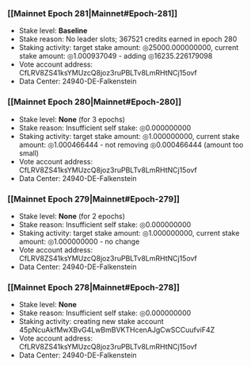 ### [[Mainnet Epoch 281|Mainnet#Epoch-281]]
* Stake level: **Baseline**
* Stake reason: No leader slots; 367521 credits earned in epoch 280
* Staking activity: target stake amount: ◎25000.000000000, current stake amount: ◎1.000937049 - adding ◎16235.226179098
* Vote account address: CfLRV8ZS41ksYMUzcQ8joz3ruPBLTv8LmRHtNCj15ovf
* Data Center: 24940-DE-Falkenstein
### [[Mainnet Epoch 280|Mainnet#Epoch-280]]
* Stake level: **None** (for 3 epochs)
* Stake reason: Insufficient self stake: ◎0.000000000
* Staking activity: target stake amount: ◎1.000000000, current stake amount: ◎1.000466444 - not removing ◎0.000466444 (amount too small)
* Vote account address: CfLRV8ZS41ksYMUzcQ8joz3ruPBLTv8LmRHtNCj15ovf
* Data Center: 24940-DE-Falkenstein
### [[Mainnet Epoch 279|Mainnet#Epoch-279]]
* Stake level: **None** (for 2 epochs)
* Stake reason: Insufficient self stake: ◎0.000000000
* Staking activity: target stake amount: ◎1.000000000, current stake amount: ◎1.000000000 - no change
* Vote account address: CfLRV8ZS41ksYMUzcQ8joz3ruPBLTv8LmRHtNCj15ovf
* Data Center: 24940-DE-Falkenstein
### [[Mainnet Epoch 278|Mainnet#Epoch-278]]
* Stake level: **None**
* Stake reason: Insufficient self stake: ◎0.000000000
* Staking activity: creating new stake account 45pNcuAkfMwXBvG4LwBmBVKTHcenAJgCwSCCuufviF4Z
* Vote account address: CfLRV8ZS41ksYMUzcQ8joz3ruPBLTv8LmRHtNCj15ovf
* Data Center: 24940-DE-Falkenstein
